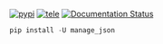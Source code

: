[![pypi](https://img.shields.io/badge/pypi-manage_json-blue)](https://pypi.org/project/manage_json/) [![tele](https://img.shields.io/badge/telegram-@paoligino-blue)](https://t.me/paoligino) [![Documentation Status](https://readthedocs.org/projects/manage_json/badge/?version=latest)](https://manage_json.readthedocs.io/en/latest/?badge=latest)


```powershell
pip install -U manage_json
```
